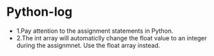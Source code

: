 # Python-log

- 1.Pay attention to the assignment statements in Python.
- 2.The int array will automaticlly change the float value to an integer during the assignmnet. Use the float array instead.
